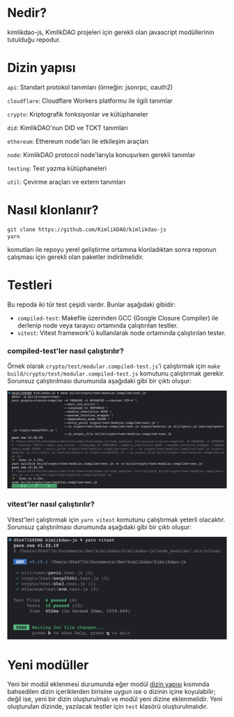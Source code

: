 # Nedir?
kimlikdao-js, KimlikDAO projeleri için gerekli olan javascript modüllerinin tutulduğu repodur.

# Dizin yapısı

`api`: Standart protokol tanımları (örneğin: jsonrpc, oauth2)

`cloudflare`: Cloudflare Workers platformu ile ilgili tanımlar

`crypto`: Kriptografik fonksiyonlar ve kütüphaneler

`did`: KimlikDAO'nun DID ve TCKT tanımları

`ethereum`: Ethereum node'ları ile etkileşim araçları

`node`: KimlikDAO protocol node'larıyla konuşurken gerekli tanımlar

`testing`: Test yazma kütüphaneleri

`util`: Çevirme araçları ve extern tanımları

# Nasıl klonlanır?

```shell 
git clone https://github.com/KimlikDAO/kimlikdao-js
yarn
``` 
komutları ile repoyu yerel geliştirme ortamına klonladıktan sonra reponun çalışması için gerekli olan paketler indirilmelidir.

# Testleri

Bu repoda iki tür test çeşidi vardır. Bunlar aşağıdaki gibidir:
* `compiled-test`: Makefile üzerinden GCC (Google Closure Compiler) ile derlenip node veya tarayıcı ortamında çalıştırılan testler.
* `vitest`: Vitest framework'ü kullanılarak node ortamında çalıştırılan tester.

### compiled-test'ler nasıl çalıştırılır?

Örnek olarak `crypto/test/modular.compiled-test.js`'i çalıştırmak için `make build/crypto/test/modular.compiled-test.js` komutunu çalıştırmak gerekir. Sorunsuz çalıştırılması durumunda aşağıdaki gibi bir çıktı oluşur:

![](.github/img/modular.compiled-test.js_ornek_cikti.png "Örnek modular.compiled-test.js çıktısı")

### vitest'ler nasıl çalıştırılır?

Vitest'leri çalıştırmak için `yarn vitest` komutunu çalıştırmak yeterli olacaktır. Sorunsuz çalıştırılması durumunda aşağıdaki gibi bir çıktı oluşur:

![](.github/img/vitest_ornek_cikti.png "Örnek vitest çıktısı")

# Yeni modüller

Yeni bir modül eklenmesi durumunda eğer modül [dizin yapısı](#Dizin-yapısı) kısmında bahsedilen dizin içeriklerden birisine uygun ise o dizinin içine koyulabilir; değil ise, yeni bir dizin oluşturulmalı ve modül yeni dizine eklenmelidir. Yeni oluşturulan dizinde, yazılacak testler için ```test``` klasörü oluşturulmalıdır.
